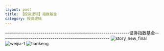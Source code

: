 ```yaml
---
layout: post
title: 【投资逻辑】指数基金
category: 投资逻辑
---
```

---------------------------------------------------------------证券指数基金-------------------------------------------------------
![story_new_final](http://r74vtd8b0.hd-bkt.clouddn.com/img/story_new_final.png)
![weijia-1](http://r74vtd8b0.hd-bkt.clouddn.com/img/weijia-1.jpg)
![tiankeng](http://r74vtd8b0.hd-bkt.clouddn.com/img/tiankeng.png)
